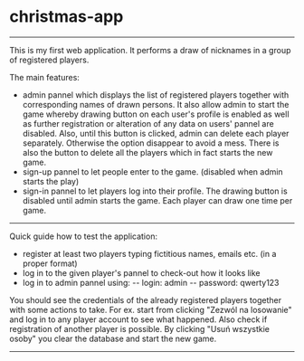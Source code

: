 # christmas-app

-----------------------------------------------------------------------------------
This is my first web application. 
It performs a draw of nicknames in a group of registered players.

The main features:
- admin pannel which displays the list of registered players together with corresponding names of drawn persons. It also allow admin to start the game whereby drawing button on each user's profile is enabled as well as further registration or alteration of any data on users' pannel are disabled. Also, until this button is clicked, admin can delete each player separately. Otherwise the option disappear to avoid a mess. There is also the button to delete all the players which in fact starts the new game.
- sign-up pannel to let people enter to the game. (disabled when admin starts the play)
- sign-in pannel to let players log into their profile. The drawing button is disabled until
admin starts the game. Each player can draw one time per game.

-----------------------------------------------------------------------------------
Quick guide how to test the application:

- register at least two players typing fictitious names, emails etc. (in a proper format)
- log in to the given player's pannel to check-out how it looks like
- log in to admin pannel using:
	-- login: admin
	-- password: qwerty123
	
You should see the credentials of the already registered players together with 
some actions to take.
For ex. start from clicking "Zezwól na losowanie" and log in to any player account
to see what happened. Also check if registration of another player is possible.
By clicking "Usuń wszystkie osoby" you clear the database and start the new game.

-----------------------------------------------------------------------------------